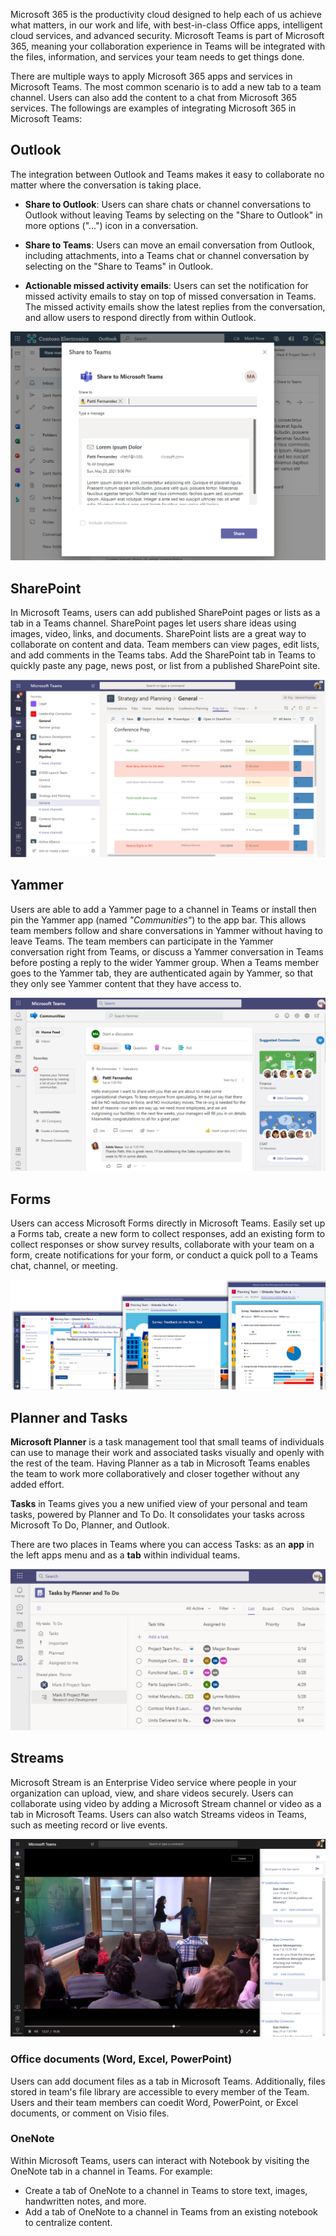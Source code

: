 Microsoft 365 is the productivity cloud designed to help each of us achieve what matters, in our work and life, with best-in-class Office apps, intelligent cloud services, and advanced security. Microsoft Teams is part of Microsoft 365, meaning your collaboration experience in Teams will be integrated with the files, information, and services your team needs to get things done.

There are multiple ways to apply Microsoft 365 apps and services in Microsoft Teams. The most common scenario is to add a new tab to a team channel. Users can also add the content to a chat from Microsoft 365 services. The followings are examples of integrating Microsoft 365 in Microsoft Teams:

## Outlook
The integration between Outlook and Teams makes it easy to collaborate no matter where the conversation is taking place. 

- **Share to Outlook**: Users can share chats or channel conversations to Outlook without leaving Teams by selecting on the "Share to Outlook" in more options ("...") icon in a conversation. 

- **Share to Teams**: Users can move an email conversation from Outlook, including attachments, into a Teams chat or channel conversation by selecting on the "Share to Teams" in Outlook. 

- **Actionable missed activity emails**: Users can set the notification for missed activity emails to stay on top of missed conversation in Teams. The missed activity emails show the latest replies from the conversation, and allow users to respond directly from within Outlook.

![The integration between Outlook and Microsoft Teams](../media/outlook-teams.png)

## SharePoint 
In Microsoft Teams, users can add published SharePoint pages or lists as a tab in a Teams channel. SharePoint pages let users share ideas using images, video, links, and documents. SharePoint lists are a great way to collaborate on content and data. Team members can view pages, edit lists, and add comments in the Teams tabs. Add the SharePoint tab in Teams to quickly paste any page, news post, or list from a published SharePoint site.

![The graph illustrates SharePoint in Microsoft Teams](../media/sharepoint-in-teams.png)

## Yammer
Users are able to add a Yammer page to a channel in Teams or install then pin the Yammer app (named *"Communities"*) to the app bar. This allows team members follow and share conversations in Yammer without having to leave Teams. The team members can participate in the Yammer conversation right from Teams, or discuss a Yammer conversation in Teams before posting a reply to the wider Yammer group. When a Teams member goes to the Yammer tab, they are authenticated again by Yammer, so that they only see Yammer content that they have access to.

![The graph illustrates Yammer in Microsoft Teams](../media/yammer-in-teams.png)


## Forms
Users can access Microsoft Forms directly in Microsoft Teams. Easily set up a Forms tab, create a new form to collect responses, add an existing form to collect responses or show survey results, collaborate with your team on a form, create notifications for your form, or conduct a quick poll to a Teams chat, channel, or meeting.

![The graph illustrates Forms in Microsoft Teams](../media/forms-in-teams.png)


## Planner and Tasks

**Microsoft Planner** is a task management tool that small teams of individuals can use to manage their work and associated tasks visually and openly with the rest of the team. Having Planner as a tab in Microsoft Teams enables the team to work more collaboratively and closer together without any added effort.

**Tasks** in Teams gives you a new unified view of your personal and team tasks, powered by Planner and To Do. It consolidates your tasks across Microsoft To Do, Planner, and Outlook. 

There are two places in Teams where you can access Tasks: as an **app** in the left apps menu and as a **tab** within individual teams. 

![The graph illustrates Planner and Tasks in Microsoft Teams](../media/tasks-planner-in-teams.png)


## Streams
Microsoft Stream is an Enterprise Video service where people in your organization can upload, view, and share videos securely. Users can collaborate using video by adding a Microsoft Stream channel or video as a tab in Microsoft Teams. Users can also watch Streams videos in Teams, such as meeting record or live events.

![Watch live events in Microsoft Teams](../media/live-event-in-teams.png)

### Office documents (Word, Excel, PowerPoint)
Users can add document files as a tab in Microsoft Teams. Additionally, files stored in team's file library are accessible to every member of the Team. Users and their team members can coedit Word, PowerPoint, or Excel documents, or comment on Visio files.

### OneNote
Within Microsoft Teams, users can interact with Notebook by visiting the OneNote tab in a channel in Teams. For example: 

- Create a tab of OneNote to a channel in Teams to store text, images, handwritten notes, and more.
- Add a tab of OneNote to a channel in Teams from an existing notebook to centralize content. 

